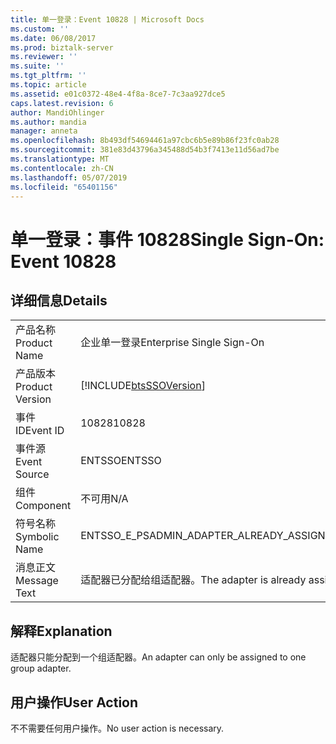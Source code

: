 ```yaml
---
title: 单一登录：Event 10828 | Microsoft Docs
ms.custom: ''
ms.date: 06/08/2017
ms.prod: biztalk-server
ms.reviewer: ''
ms.suite: ''
ms.tgt_pltfrm: ''
ms.topic: article
ms.assetid: e01c0372-48e4-4f8a-8ce7-7c3aa927dce5
caps.latest.revision: 6
author: MandiOhlinger
ms.author: mandia
manager: anneta
ms.openlocfilehash: 8b493df54694461a97cbc6b5e89b86f23fc0ab28
ms.sourcegitcommit: 381e83d43796a345488d54b3f7413e11d56ad7be
ms.translationtype: MT
ms.contentlocale: zh-CN
ms.lasthandoff: 05/07/2019
ms.locfileid: "65401156"
---
```

# <a name="single-sign-on-event-10828"></a><span data-ttu-id="d8e05-102">单一登录：事件 10828</span><span class="sxs-lookup"><span data-stu-id="d8e05-102">Single Sign-On: Event 10828</span></span>
## <a name="details"></a><span data-ttu-id="d8e05-103">详细信息</span><span class="sxs-lookup"><span data-stu-id="d8e05-103">Details</span></span>  
  
|                 |                                                            |
|-----------------|------------------------------------------------------------|
|  <span data-ttu-id="d8e05-104">产品名称</span><span class="sxs-lookup"><span data-stu-id="d8e05-104">Product Name</span></span>   |                 <span data-ttu-id="d8e05-105">企业单一登录</span><span class="sxs-lookup"><span data-stu-id="d8e05-105">Enterprise Single Sign-On</span></span>                  |
| <span data-ttu-id="d8e05-106">产品版本</span><span class="sxs-lookup"><span data-stu-id="d8e05-106">Product Version</span></span> | [!INCLUDE[btsSSOVersion](../includes/btsssoversion-md.md)] |
|    <span data-ttu-id="d8e05-107">事件 ID</span><span class="sxs-lookup"><span data-stu-id="d8e05-107">Event ID</span></span>     |                           <span data-ttu-id="d8e05-108">10828</span><span class="sxs-lookup"><span data-stu-id="d8e05-108">10828</span></span>                            |
|  <span data-ttu-id="d8e05-109">事件源</span><span class="sxs-lookup"><span data-stu-id="d8e05-109">Event Source</span></span>   |                           <span data-ttu-id="d8e05-110">ENTSSO</span><span class="sxs-lookup"><span data-stu-id="d8e05-110">ENTSSO</span></span>                           |
|    <span data-ttu-id="d8e05-111">组件</span><span class="sxs-lookup"><span data-stu-id="d8e05-111">Component</span></span>    |                            <span data-ttu-id="d8e05-112">不可用</span><span class="sxs-lookup"><span data-stu-id="d8e05-112">N/A</span></span>                             |
|  <span data-ttu-id="d8e05-113">符号名称</span><span class="sxs-lookup"><span data-stu-id="d8e05-113">Symbolic Name</span></span>  |         <span data-ttu-id="d8e05-114">ENTSSO_E_PSADMIN_ADAPTER_ALREADY_ASSIGNED</span><span class="sxs-lookup"><span data-stu-id="d8e05-114">ENTSSO_E_PSADMIN_ADAPTER_ALREADY_ASSIGNED</span></span>          |
|  <span data-ttu-id="d8e05-115">消息正文</span><span class="sxs-lookup"><span data-stu-id="d8e05-115">Message Text</span></span>   |    <span data-ttu-id="d8e05-116">适配器已分配给组适配器。</span><span class="sxs-lookup"><span data-stu-id="d8e05-116">The adapter is already assigned to a group adapter.</span></span>     |
  
## <a name="explanation"></a><span data-ttu-id="d8e05-117">解释</span><span class="sxs-lookup"><span data-stu-id="d8e05-117">Explanation</span></span>  
 <span data-ttu-id="d8e05-118">适配器只能分配到一个组适配器。</span><span class="sxs-lookup"><span data-stu-id="d8e05-118">An adapter can only be assigned to one group adapter.</span></span>  
  
## <a name="user-action"></a><span data-ttu-id="d8e05-119">用户操作</span><span class="sxs-lookup"><span data-stu-id="d8e05-119">User Action</span></span>  
 <span data-ttu-id="d8e05-120">不不需要任何用户操作。</span><span class="sxs-lookup"><span data-stu-id="d8e05-120">No user action is necessary.</span></span>